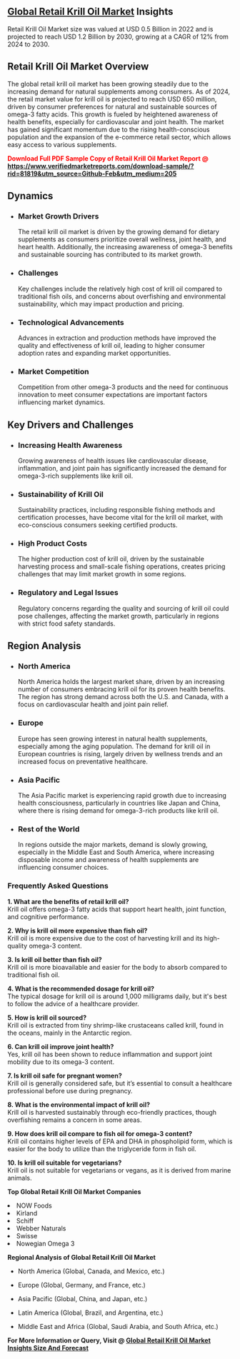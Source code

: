 <h2><a href="https://www.verifiedmarketreports.com/download-sample/?rid=81819&amp;utm_source=Github&amp;utm_medium=205" target="_blank">Global Retail Krill Oil Market</a> Insights</h2><p>Retail Krill Oil Market size was valued at USD 0.5 Billion in 2022 and is projected to reach USD 1.2 Billion by 2030, growing at a CAGR of 12% from 2024 to 2030.</p><p> <h2>Retail Krill Oil Market Overview</h2> <p>The global retail krill oil market has been growing steadily due to the increasing demand for natural supplements among consumers. As of 2024, the retail market value for krill oil is projected to reach USD 650 million, driven by consumer preferences for natural and sustainable sources of omega-3 fatty acids. This growth is fueled by heightened awareness of health benefits, especially for cardiovascular and joint health. The market has gained significant momentum due to the rising health-conscious population and the expansion of the e-commerce retail sector, which allows easy access to various supplements.</p> <p><strong><p><span class=""><span style="color: #ff0000;"><strong>Download Full PDF Sample Copy of Retail Krill Oil Market Report</strong> @ </span><a href="https://www.verifiedmarketreports.com/download-sample/?rid=81819&amp;utm_source=Github-Feb&amp;utm_medium=205" target="_blank">https://www.verifiedmarketreports.com/download-sample/?rid=81819&amp;utm_source=Github-Feb&amp;utm_medium=205</a></span></p></strong></p> <h2>Dynamics</h2> <ul> <li><h3>Market Growth Drivers</h3> The retail krill oil market is driven by the growing demand for dietary supplements as consumers prioritize overall wellness, joint health, and heart health. Additionally, the increasing awareness of omega-3 benefits and sustainable sourcing has contributed to its market growth.</li> <li><h3>Challenges</h3> Key challenges include the relatively high cost of krill oil compared to traditional fish oils, and concerns about overfishing and environmental sustainability, which may impact production and pricing.</li> <li><h3>Technological Advancements</h3> Advances in extraction and production methods have improved the quality and effectiveness of krill oil, leading to higher consumer adoption rates and expanding market opportunities.</li> <li><h3>Market Competition</h3> Competition from other omega-3 products and the need for continuous innovation to meet consumer expectations are important factors influencing market dynamics.</li> </ul> <h2>Key Drivers and Challenges</h2> <ul> <li><h3>Increasing Health Awareness</h3> Growing awareness of health issues like cardiovascular disease, inflammation, and joint pain has significantly increased the demand for omega-3-rich supplements like krill oil.</li> <li><h3>Sustainability of Krill Oil</h3> Sustainability practices, including responsible fishing methods and certification processes, have become vital for the krill oil market, with eco-conscious consumers seeking certified products.</li> <li><h3>High Product Costs</h3> The higher production cost of krill oil, driven by the sustainable harvesting process and small-scale fishing operations, creates pricing challenges that may limit market growth in some regions.</li> <li><h3>Regulatory and Legal Issues</h3> Regulatory concerns regarding the quality and sourcing of krill oil could pose challenges, affecting the market growth, particularly in regions with strict food safety standards.</li> </ul> <h2>Region Analysis</h2> <ul> <li><h3>North America</h3> North America holds the largest market share, driven by an increasing number of consumers embracing krill oil for its proven health benefits. The region has strong demand across both the U.S. and Canada, with a focus on cardiovascular health and joint pain relief.</li> <li><h3>Europe</h3> Europe has seen growing interest in natural health supplements, especially among the aging population. The demand for krill oil in European countries is rising, largely driven by wellness trends and an increased focus on preventative healthcare.</li> <li><h3>Asia Pacific</h3> The Asia Pacific market is experiencing rapid growth due to increasing health consciousness, particularly in countries like Japan and China, where there is rising demand for omega-3-rich products like krill oil.</li> <li><h3>Rest of the World</h3> In regions outside the major markets, demand is slowly growing, especially in the Middle East and South America, where increasing disposable income and awareness of health supplements are influencing consumer choices.</li> </ul> <h3>Frequently Asked Questions</h3> <p><strong>1. What are the benefits of retail krill oil?</strong><br>Krill oil offers omega-3 fatty acids that support heart health, joint function, and cognitive performance.</p> <p><strong>2. Why is krill oil more expensive than fish oil?</strong><br>Krill oil is more expensive due to the cost of harvesting krill and its high-quality omega-3 content.</p> <p><strong>3. Is krill oil better than fish oil?</strong><br>Krill oil is more bioavailable and easier for the body to absorb compared to traditional fish oil.</p> <p><strong>4. What is the recommended dosage for krill oil?</strong><br>The typical dosage for krill oil is around 1,000 milligrams daily, but it's best to follow the advice of a healthcare provider.</p> <p><strong>5. How is krill oil sourced?</strong><br>Krill oil is extracted from tiny shrimp-like crustaceans called krill, found in the oceans, mainly in the Antarctic region.</p> <p><strong>6. Can krill oil improve joint health?</strong><br>Yes, krill oil has been shown to reduce inflammation and support joint mobility due to its omega-3 content.</p> <p><strong>7. Is krill oil safe for pregnant women?</strong><br>Krill oil is generally considered safe, but it’s essential to consult a healthcare professional before use during pregnancy.</p> <p><strong>8. What is the environmental impact of krill oil?</strong><br>Krill oil is harvested sustainably through eco-friendly practices, though overfishing remains a concern in some areas.</p> <p><strong>9. How does krill oil compare to fish oil for omega-3 content?</strong><br>Krill oil contains higher levels of EPA and DHA in phospholipid form, which is easier for the body to utilize than the triglyceride form in fish oil.</p> <p><strong>10. Is krill oil suitable for vegetarians?</strong><br>Krill oil is not suitable for vegetarians or vegans, as it is derived from marine animals.</p> </p><p><strong>Top Global Retail Krill Oil Market Companies</strong></p><div data-test-id=""><p><li>NOW Foods</li><li> Kirland</li><li> Schiff</li><li> Webber Naturals</li><li> Swisse</li><li> Nowegian Omega 3</li></p><div><strong>Regional Analysis of&nbsp;Global Retail Krill Oil Market</strong></div><ul><li dir="ltr"><p dir="ltr">North America&nbsp;(Global, Canada, and Mexico, etc.)</p></li><li dir="ltr"><p dir="ltr">Europe (Global, Germany, and France, etc.)</p></li><li dir="ltr"><p dir="ltr">Asia Pacific&nbsp;(Global, China, and Japan, etc.)</p></li><li dir="ltr"><p dir="ltr">Latin America&nbsp;(Global, Brazil, and Argentina, etc.)</p></li><li dir="ltr">Middle East and Africa&nbsp;(Global, Saudi Arabia, and South Africa, etc.)</li></ul><p><strong>For More Information or Query, Visit @&nbsp;</strong><strong><a href="https://www.verifiedmarketreports.com/product/global-retail-krill-oil-market-growth-2019-2024/?utm_source=Github&amp;utm_medium=205" target="_blank">Global Retail Krill Oil Market Insights Size And Forecast</a></strong></p></div>
